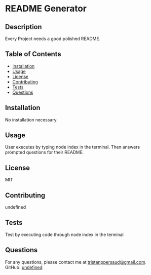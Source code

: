 
# README Generator

## Description
Every Project needs a good polished README.

## Table of Contents
- [Installation](#installation)
- [Usage](#usage)
- [License](#license)
- [Contributing](#contributing)
- [Tests](#tests)
- [Questions](#questions)

## Installation
No installation necessary.

## Usage
User executes by typing node index in the terminal. Then answers prompted questions for their README. 

## License
MIT

## Contributing
undefined

## Tests
Test by executing code through node index in the terminal

## Questions
For any questions, please contact me at [tristanppersaud@gmail.com](mailto:tristanppersaud@gmail.com).
GitHub: [undefined](https://github.com/undefined)
